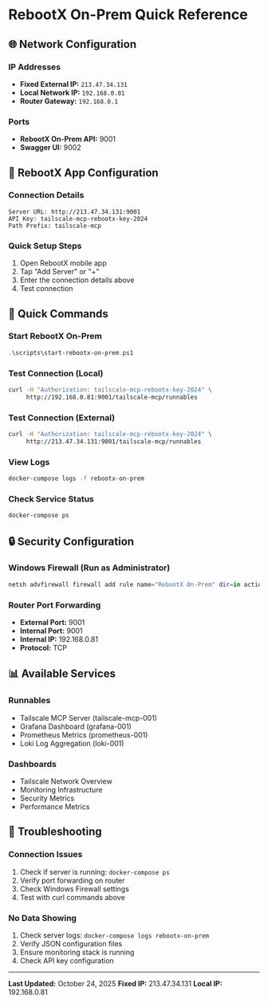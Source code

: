 # RebootX On-Prem Quick Reference

## 🌐 Network Configuration

### IP Addresses
- **Fixed External IP:** `213.47.34.131`
- **Local Network IP:** `192.168.0.81`
- **Router Gateway:** `192.168.0.1`

### Ports
- **RebootX On-Prem API:** 9001
- **Swagger UI:** 9002

## 📱 RebootX App Configuration

### Connection Details
```
Server URL: http://213.47.34.131:9001
API Key: tailscale-mcp-rebootx-key-2024
Path Prefix: tailscale-mcp
```

### Quick Setup Steps
1. Open RebootX mobile app
2. Tap "Add Server" or "+"
3. Enter the connection details above
4. Test connection

## 🔧 Quick Commands

### Start RebootX On-Prem
```powershell
.\scripts\start-rebootx-on-prem.ps1
```

### Test Connection (Local)
```bash
curl -H "Authorization: tailscale-mcp-rebootx-key-2024" \
     http://192.168.0.81:9001/tailscale-mcp/runnables
```

### Test Connection (External)
```bash
curl -H "Authorization: tailscale-mcp-rebootx-key-2024" \
     http://213.47.34.131:9001/tailscale-mcp/runnables
```

### View Logs
```bash
docker-compose logs -f rebootx-on-prem
```

### Check Service Status
```bash
docker-compose ps
```

## 🔒 Security Configuration

### Windows Firewall (Run as Administrator)
```powershell
netsh advfirewall firewall add rule name="RebootX On-Prem" dir=in action=allow protocol=TCP localport=9001
```

### Router Port Forwarding
- **External Port:** 9001
- **Internal Port:** 9001
- **Internal IP:** 192.168.0.81
- **Protocol:** TCP

## 📊 Available Services

### Runnables
- Tailscale MCP Server (tailscale-mcp-001)
- Grafana Dashboard (grafana-001)
- Prometheus Metrics (prometheus-001)
- Loki Log Aggregation (loki-001)

### Dashboards
- Tailscale Network Overview
- Monitoring Infrastructure
- Security Metrics
- Performance Metrics

## 🚨 Troubleshooting

### Connection Issues
1. Check if server is running: `docker-compose ps`
2. Verify port forwarding on router
3. Check Windows Firewall settings
4. Test with curl commands above

### No Data Showing
1. Check server logs: `docker-compose logs rebootx-on-prem`
2. Verify JSON configuration files
3. Ensure monitoring stack is running
4. Check API key configuration

---

**Last Updated:** October 24, 2025
**Fixed IP:** 213.47.34.131
**Local IP:** 192.168.0.81
